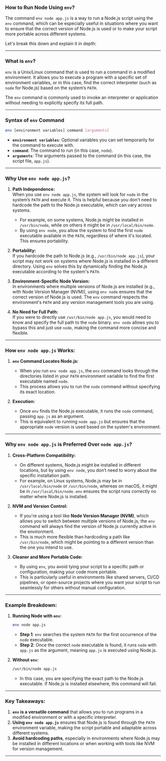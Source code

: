 ### **How to Run Node Using `env`?**

The command `env node app.js` is a way to run a Node.js script using the `env` command, which can be especially useful in situations where you want to ensure that the correct version of Node.js is used or to make your script more portable across different systems.

Let's break this down and explain it in depth:

---

### **What is `env`?**

`env` is a Unix/Linux command that is used to run a command in a modified environment. It allows you to execute a program with a specific set of environment variables, or in this case, find the correct interpreter (such as `node` for Node.js) based on the system’s `PATH`.

The `env` command is commonly used to invoke an interpreter or application without needing to explicitly specify its full path.

---

### **Syntax of `env` Command**

```bash
env [environment variables] command [arguments]
```

- **`environment variables`**: Optional variables you can set temporarily for the command to execute with.
- **`command`**: The command to run (in this case, `node`).
- **`arguments`**: The arguments passed to the command (in this case, the script file, `app.js`).

---

### **Why Use `env node app.js`?**

1. **Path Independence:**  
   When you use `env node app.js`, the system will look for `node` in the system’s `PATH` and execute it. This is helpful because you don't need to hardcode the path to the Node.js executable, which can vary across systems.

   - For example, on some systems, Node.js might be installed in `/usr/bin/node`, while on others it might be in `/usr/local/bin/node`.
   - By using `env node`, you allow the system to find the first `node` executable available in the `PATH`, regardless of where it's located. This ensures portability.

2. **Portability:**  
   If you hardcode the path to Node.js (e.g., `/usr/bin/node app.js`), your script may not work on systems where Node.js is installed in a different directory. Using `env` solves this by dynamically finding the Node.js executable according to the system's `PATH`.

3. **Environment-Specific Node Version:**  
   In environments where multiple versions of Node.js are installed (e.g., with Node Version Manager (NVM)), using `env node` ensures that the correct version of Node.js is used. The `env` command respects the environment's `PATH` and any version management tools you are using.

4. **No Need for Full Path:**  
   If you were to directly use `/usr/bin/node app.js`, you would need to know and specify the full path to the `node` binary. `env node` allows you to bypass this and just use `node`, making the command more concise and flexible.

---

### **How `env node app.js` Works:**

1. **`env` Command Locates Node.js:**  
   - When you run `env node app.js`, the `env` command looks through the directories listed in your `PATH` environment variable to find the first executable named `node`.
   - This process allows you to run the `node` command without specifying its exact location.

2. **Execution:**  
   - Once `env` finds the Node.js executable, it runs the `node` command, passing `app.js` as an argument.
   - This is equivalent to running `node app.js` but ensures that the appropriate `node` version is used based on the system's environment.

---

### **Why `env node app.js` is Preferred Over `node app.js`?**

1. **Cross-Platform Compatibility:**  
   - On different systems, Node.js might be installed in different locations, but by using `env node`, you don’t need to worry about the specific installation path.
   - For example, on Linux systems, Node.js may be in `/usr/local/bin/node` or `/usr/bin/node`, whereas on macOS, it might be in `/usr/local/bin/node`. `env` ensures the script runs correctly no matter where Node.js is installed.

2. **NVM and Version Control:**  
   - If you're using a tool like **Node Version Manager (NVM)**, which allows you to switch between multiple versions of Node.js, the `env` command will always find the version of Node.js currently active in the environment.
   - This is much more flexible than hardcoding a path like `/usr/bin/node`, which might be pointing to a different version than the one you intend to use.

3. **Cleaner and More Portable Code:**  
   - By using `env`, you avoid tying your script to a specific path or configuration, making your code more portable.
   - This is particularly useful in environments like shared servers, CI/CD pipelines, or open-source projects where you want your script to run seamlessly for others without manual configuration.

---

### **Example Breakdown:**

1. **Running Node with `env`:**
   ```bash
   env node app.js
   ```

   - **Step 1**: `env` searches the system `PATH` for the first occurrence of the `node` executable.
   - **Step 2**: Once the correct `node` executable is found, it runs `node` with `app.js` as the argument, meaning `app.js` is executed using Node.js.

2. **Without `env`:**
   ```bash
   /usr/bin/node app.js
   ```

   - In this case, you are specifying the exact path to the Node.js executable. If Node.js is installed elsewhere, this command will fail.

---

### **Key Takeaways:**

1. **`env` is a versatile command** that allows you to run programs in a modified environment or with a specific interpreter.
2. **Using `env node app.js`** ensures that Node.js is found through the `PATH` environment variable, making the script portable and adaptable across different systems.
3. **Avoid hardcoding paths**, especially in environments where Node.js may be installed in different locations or when working with tools like NVM for version management.

---